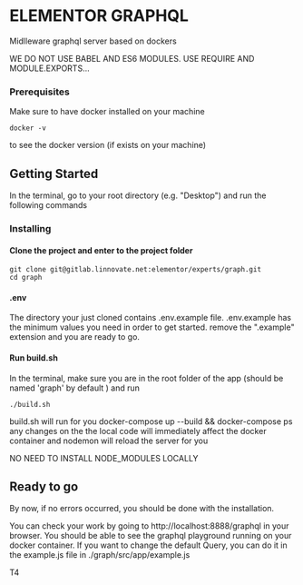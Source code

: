# ELEMENTOR GRAPHQL

Midlleware graphql server based on dockers

WE DO NOT USE BABEL AND ES6 MODULES. USE REQUIRE AND MODULE.EXPORTS...
### Prerequisites

Make sure to have docker installed on your machine

```
docker -v
```
to see the docker version (if exists on your machine)

## Getting Started

In the terminal, go to your root directory (e.g. "Desktop") and run the following commands 

### Installing

#### Clone the project and enter to the project folder 

```
git clone git@gitlab.linnovate.net:elementor/experts/graph.git
cd graph
```
#### .env

The directory your just cloned contains .env.example file.
.env.example has the minimum values you need in order to get started.
remove the ".example" extension and you are ready to go.

#### Run build.sh 

In the terminal, make sure you are in the root folder of the app 
(should be named 'graph' by default ) and run

```
./build.sh

```
build.sh will run for you docker-compose up --build && docker-compose ps
any changes on the the local code will immediately affect the docker container and nodemon will reload the server for you

NO NEED TO INSTALL NODE_MODULES LOCALLY

## Ready to go

By now, if no errors occurred, you should be done with the installation.

You can check your work by going to http://localhost:8888/graphql in your browser.
You should be able to see the graphql playground running on your docker container.
If you want to change the default Query, you can do it in the example.js file in ./graph/src/app/example.js 

T4


